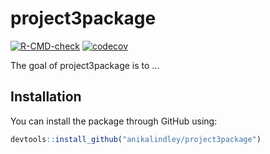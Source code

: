 
# project3package

<!-- badges: start -->
[![R-CMD-check](https://github.com/anikalindley/project3package/workflows/R-CMD-check/badge.svg)](https://github.com/anikalindley/project3package/actions)
[![codecov](https://codecov.io/gh/anikalindley/project3package/branch/master/graph/badge.svg?token=PO94TB7VAU)](https://codecov.io/gh/anikalindley/project3package)

<!-- badges: end -->

The goal of project3package is to ...

## Installation

You can install the package through GitHub using:

``` r
devtools::install_github("anikalindley/project3package")
```



